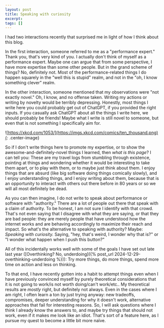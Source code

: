 ```yaml
---
layout: post
title: Speaking with curiosity
excerpt:
tags: []
---
```


I had two interactions recently that surprised me in light of how I think about this blog.

In the first interaction, someone referred to me as a "performance expert." Thank you, that's very kind of you. I actually don't think of myself as a performance expert. Maybe one can argue that from some perspective, I have more expertise than some other people. But in the grand scheme of things? No, definitely not. Most of the performance-related things I do happen squarely in the "well this is stupid" realm, and not in the "oh, I know something clever" realm.

In the other interaction, someone mentioned that my observations were "not exactly novel." Oh, I know, and no offense taken. Writing my actions or writing by novelty would be terribly depressing. Honestly, most things I write here you could probably get out of ChatGPT, if you provided the right inputs. If you casually ask ChatGPT about all the things I write here, we should probably be friends! Maybe what I write is still novel to someone, but even that is not something I specifically aim for.

![https://xkcd.com/1053/](https://imgs.xkcd.com/comics/ten_thousand.png){: .center-image}

So if I don't write things here to promote my expertise, or to show the awesome-and-definitely-novel things I learned, then *what is this page*? I can tell you: These are my travel logs from stumbling through existence, pointing at things and wondering whether it would be interesting to take them apart, or to play with them, or to maybe just think about them. I enjoy things that are absurd (like big software doing things comically slowly), and I enjoy understanding things, and I enjoy writing about them, because that is an opportunity to interact with others out there before in 80 years or so we will all most definitely be dead.

As you can then imagine, I do not write to speak about performance or software with "authority." There are a lot of people out there that speak with a claim of authority. To be honest, I am not sure I identify with that crowd. That's not even saying that I disagree with what they are saying, or that they are bad people: they are merely people that have understood how the internet works and are behaving accordingly to maximize their reach and impact. So what's the alternative to speaking with authority? Maybe: *Speaking with curiosity.* Saying, "hey, that's weird, I wonder why that is?" or "I wonder what happen when I push this button?"

All of this incidentally works well with some of the goals I have set out late last year ([Overthinking? No, underdoing]({% post_url 2024-12-29-overthinking-underdoing %})): Try more things, do more things, spend more time on action and less on thinking.

To that end, I have recently gotten into a habit to attempt things even when I have previously convinced myself by purely theoretical considerations that it is not going to work/is not worth doing/can't work/etc.. My theoretical results are _mostly_ right, but definitely not always. Even in the cases where I am right, I often learn a ton by just trying anyway: new tradeoffs, compromises, deeper understanding for why it doesn't work, alternative approaches that fail for interesting reasons. So, I will ask questions where I think I already know the answers to, and maybe try things that should not work, even if it makes me look like an idiot. That's sort of a feature here, as I pursue my quest to become a little bit more naïve.